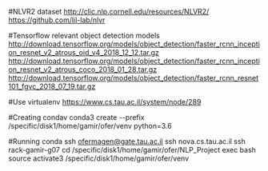 #NLVR2 dataset
http://clic.nlp.cornell.edu/resources/NLVR2/
https://github.com/lil-lab/nlvr

#Tensorflow relevant object detection models
http://download.tensorflow.org/models/object_detection/faster_rcnn_inception_resnet_v2_atrous_oid_v4_2018_12_12.tar.gz
http://download.tensorflow.org/models/object_detection/faster_rcnn_inception_resnet_v2_atrous_coco_2018_01_28.tar.gz
http://download.tensorflow.org/models/object_detection/faster_rcnn_resnet101_fgvc_2018_07_19.tar.gz

#Use virtualenv
https://www.cs.tau.ac.il/system/node/289

#Creating condav
conda3 create --prefix /specific/disk1/home/gamir/ofer/venv python=3.6

#Running conda
ssh ofermagen@gate.tau.ac.il
ssh nova.cs.tau.ac.il
ssh rack-gamir-g07
cd /specific/disk1/home/gamir/ofer/NLP_Project
exec bash
source activate3 /specific/disk1/home/gamir/ofer/venv